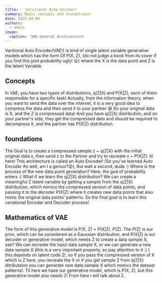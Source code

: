 ```yaml
---
title: ✅ Varitional Auto Encoder!
summary: Basic concepts and foundations!
date: 2025-04-09
authors:
  - admin
image:
  caption: 'VAE General Architecture'
---
```

Varitional Auto Encoder(VAE!) is kind of single latent variable generative models which has the form Of P(X, Z), (do not judge a book from its cover if you find this joint probability ugly! 😛) where the X is the data point and Z is the latent Variable.
## Concepts
In VAE, you have two types of distributions, q(Z|X) and P(X|Z), each of them responsible for a specific task!
Actually, from the information theory, when you want to send the data over the internet, it is a very good idea to compress the data and then send it to your partner 😅 So your original data is X, and the Z is compressed data! And you have q(Z|X) distribution, and on your partner's side, they get the compressed data and should be required to decompress it, and the partner has P(X|Z) distribution.

## foundations
The Goal is to create a compressed sample z ~ q(Z|X) with the initial original data x, then send z to the Partner and try to recreate x ~ P(X|Z). til here! This architecture is called an Auto Encoder! (So you've learned Auto Encoder As well, am I a genius?😝), But wait a second, dude :) Where is the process of the new data point generation? Here, the god of probability enters :) What if we learn the q(Z|X) distribution? We can create a meaningful Z latent variable by getting a sample from the q(Z|X) distribution, which mimics the compressed version of data points, and passing it to the decoder P(X|Z) where it creates new data points that also mimic the original data points' patterns. So the final goal is to learn this variational Encoder and Decoder process!.

## Mathematics of VAE
The form of this generative model is P(X, Z) = P(X|Z). P(Z). The P(Z) is our prior, which can be considered as a Gaussian distribution, and P(X|Z) is our decoder or generative model, which needs Z to create a data sample X, see? We can recreate the input data sample X, or we can generate a new data sample X (this is a very important property, so pay attention to it :) ) this depends on latent code Z!, so if you pass the compressed version of X which is Z here, you recreate the X or if you get sample Z from q(Z|X) ditributaion you can generate new data sample X which mimics the dataset patterns!. Til here we have our generative model, which is P(X, Z), but this generative model also needs Z! From here i will talk about Z. 


